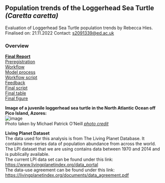 ## Population trends of the Loggerhead Sea Turtle *(Caretta caretta)*

Evaluation of Loggerhead Sea Turtle population trends by Rebecca Hies.    
Finalised on: 21.11.2022
Contact: s2091339@ed.ac.uk    

### Overview   
**[Final Report](/results/final_results.md)**    
[Preregistration](/preregistration/preregistration_sea_turtle.md)    
[Workflow](/process/workflow.pdf)   
[Model process](/process/issues.md)    
[Workflow script](/script/challenge3_starter_script.R)   
[Feedback](/process/feedback.md)    
[Final script](/script/final_script_RH.R)    
[Final table](/results/table_mod5.png)   
[Final figure](/figures/countries_model.png)   


**Image of a juvenile loggerhead sea turtle in the North Atlantic Ocean off Pico Island, Azores:**   
![image](https://user-images.githubusercontent.com/114161047/202769401-26e46953-161b-4818-bcc6-6035e1a333b6.png)   
Photo taken by Michael Patrick O'Neill [*photo credit*](https://www.seaturtlestatus.org/articles/2019/1/31/atlantic-loggerheads-why-isnt-the-best-understood-sea-turtle-recovering)    


**Living Planet Dataset**   
The data used for this analysis is from The Living Planet Database. It contains time-series data of population abundance from across the world. The LPI dataset that we are using contains data between 1970 and 2014 and is publically available.   
The current LPI data set can be found under this link: https://www.livingplanetindex.org/data_portal   
The data-use agreement can be found under this link: https://livingplanetindex.org/documents/data_agreement.pdf
